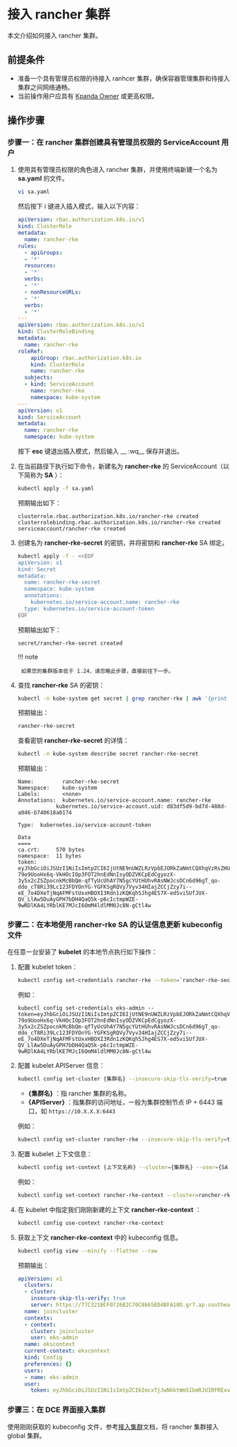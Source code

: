 # 接入 rancher 集群

本文介绍如何接入 rancher 集群。

## 前提条件

- 准备一个具有管理员权限的待接入 ranhcer 集群，确保容器管理集群和待接入集群之间网络通畅。
- 当前操作用户应具有 [Kpanda Owner](../permissions/permission-brief.md) 或更高权限。

## 操作步骤

### 步骤一：在 rancher 集群创建具有管理员权限的 ServiceAccount 用户

1. 使用具有管理员权限的角色进入 rancher 集群，并使用终端新建一个名为 __sa.yaml__ 的文件。

    ```bash
    vi sa.yaml
    ```

    然后按下 i 键进入插入模式，输入以下内容：

    ```yaml title="sa.yaml"
    apiVersion: rbac.authorization.k8s.io/v1
    kind: ClusterRole
    metadata:
      name: rancher-rke
    rules:
      - apiGroups:
      - '*'
      resources:
      - '*'
      verbs:
      - '*'
      - nonResourceURLs:
      - '*'
      verbs:
      - '*'
    ---
    apiVersion: rbac.authorization.k8s.io/v1
    kind: ClusterRoleBinding
    metadata:
      name: rancher-rke
    roleRef:
        apiGroup: rbac.authorization.k8s.io
        kind: ClusterRole
        name: rancher-rke
      subjects:
      - kind: ServiceAccount
        name: rancher-rke
        namespace: kube-system
    ---
    apiVersion: v1
    kind: ServiceAccount
    metadata:
      name: rancher-rke
      namespace: kube-system
    ```

    按下 __esc__ 键退出插入模式，然后输入 __ :wq__ 保存并退出。

2. 在当前路径下执行如下命令，新建名为 __rancher-rke__ 的 ServiceAccount（以下简称为 __SA__ ）：

    ```bash
    kubectl apply -f sa.yaml
    ```

    预期输出如下：

    ```console
    clusterrole.rbac.authorization.k8s.io/rancher-rke created
    clusterrolebinding.rbac.authorization.k8s.io/rancher-rke created
    serviceaccount/rancher-rke created
    ```

3. 创建名为 __rancher-rke-secret__ 的密钥，并将密钥和 __rancher-rke__ SA 绑定。

    ```bash
    kubectl apply -f - <<EOF
    apiVersion: v1
    kind: Secret
    metadata:
      name: rancher-rke-secret
      namespace: kube-system
      annotations:
        kubernetes.io/service-account.name: rancher-rke
      type: kubernetes.io/service-account-token
    EOF
    ```

    预期输出如下：

    ```bash
    secret/rancher-rke-secret created
    ```

    !!! note

        如果您的集群版本低于 1.24，请忽略此步骤，直接前往下一步。

4. 查找 __rancher-rke__ SA 的密钥：

    ```bash
    kubectl -n kube-system get secret | grep rancher-rke | awk '{print $1}'
    ```

    预期输出：

    ```bash
    rancher-rke-secret
    ```

    查看密钥 __rancher-rke-secret__ 的详情：

    ```bash
    kubectl -n kube-system describe secret rancher-rke-secret
    ```

    预期输出：

    ```console
    Name:         rancher-rke-secret
    Namespace:    kube-system
    Labels:       <none>
    Annotations:  kubernetes.io/service-account.name: rancher-rke
                kubernetes.io/service-account.uid: d83df5d9-bd7d-488d-a046-b740618a0174

    Type:  kubernetes.io/service-account-token

    Data
    ====
    ca.crt:     570 bytes
    namespace:  11 bytes
    token:      eyJhbGciOiJSUzI1NiIsImtpZCI6IjUtNE9nUWZLRzVpbEJORkZaNmtCQXhqVzRsZHU4MHhHcDBfb0VCaUo0V1kifQ.eyJpc3MiOiJrdWJlcm5ldGVzL3NlcnZpY2VhY2NvdW50Iiwia3ViZXJuZXRlcy5pby9zZXJ2aWNlYWNjb3VudC9uYW1lc3BhY2UiOiJrdWJlLXN5c3RlbSIsImt1YmVybmV0ZXMuaW8vc2VydmljZWFjY291bnQvc2VjcmV0Lm5hbWUiOiJyYW5jaGVyLXJrZS1zZWNyZXQiLCJrdWJlcm5ldGVzLmlvL3NlcnZpY2VhY2NvdW50L3NlcnZpY2UtYWNjb3VudC5uYW1lIjoicmFuY2hlci1ya2UiLCJrdWJlcm5ldGVzLmlvL3NlcnZpY2VhY2NvdW50L3NlcnZpY2UtYWNjb3VudC51aWQiOiJkODNkZjVkOS1iZDdkLTQ4OGQtYTA0Ni1iNzQwNjE4YTAxNzQiLCJzdWIiOiJzeXN0ZW06c2VydmljZWFjY291bnQ6a3ViZS1zeXN0ZW06cmFuY2hlci1ya2UifQ.VNsMtPEFOdDDeGt_8VHblcMRvjOwPXMM-79o9UooHx6q-VkHOcIOp3FOT2hnEdNnIsyODZVKCpEdCgyozX-3y5x2cZSZpocnkMcBbQm-qfTyUcUhAY7N5gcYUtHUhvRAsNWJcsDCn6d96gT_qo-ddo_cT8Ri39Lc123FDYOnYG-YGFKSgRQVy7Vyv34HIajZCCjZzy7i--eE_7o4DXeTjNqAFMFstUxxHBOXI3Rdn1zKQKqh5Jhg4ES7X-edSviSUfJUX-QV_LlAw5DuAyGPH7bDH4QaQ5k-p6cIctmpWZE-9wRDlKA4LYRblKE7MJcI6OmM4ldlMM0Jc8N-gCtl4w
    ```

### 步骤二：在本地使用 rancher-rke SA 的认证信息更新 kubeconfig 文件

在任意一台安装了 __kubelet__ 的本地节点执行如下操作：

1. 配置 kubelet token：

    ```bash
    kubectl config set-credentials rancher-rke --token=`rancher-rke-secret` 里面的 token 信息
    ```

    例如：

    ```
    kubectl config set-credentials eks-admin --token=eyJhbGciOiJSUzI1NiIsImtpZCI6IjUtNE9nUWZLRzVpbEJORkZaNmtCQXhqVzRsZHU4MHhHcDBfb0VCaUo0V1kifQ.eyJpc3MiOiJrdWJlcm5ldGVzL3NlcnZpY2VhY2NvdW50Iiwia3ViZXJuZXRlcy5pby9zZXJ2aWNlYWNjb3VudC9uYW1lc3BhY2UiOiJrdWJlLXN5c3RlbSIsImt1YmVybmV0ZXMuaW8vc2VydmljZWFjY291bnQvc2VjcmV0Lm5hbWUiOiJyYW5jaGVyLXJrZS1zZWNyZXQiLCJrdWJlcm5ldGVzLmlvL3NlcnZpY2VhY2NvdW50L3NlcnZpY2UtYWNjb3VudC5uYW1lIjoicmFuY2hlci1ya2UiLCJrdWJlcm5ldGVzLmlvL3NlcnZpY2VhY2NvdW50L3NlcnZpY2UtYWNjb3VudC51aWQiOiJkODNkZjVkOS1iZDdkLTQ4OGQtYTA0Ni1iNzQwNjE4YTAxNzQiLCJzdWIiOiJzeXN0ZW06c2VydmljZWFjY291bnQ6a3ViZS1zeXN0ZW06cmFuY2hlci1ya2UifQ.VNsMtPEFOdDDeGt_8VHblcMRvjOwPXMM-79o9UooHx6q-VkHOcIOp3FOT2hnEdNnIsyODZVKCpEdCgyozX-3y5x2cZSZpocnkMcBbQm-qfTyUcUhAY7N5gcYUtHUhvRAsNWJcsDCn6d96gT_qo-ddo_cT8Ri39Lc123FDYOnYG-YGFKSgRQVy7Vyv34HIajZCCjZzy7i--eE_7o4DXeTjNqAFMFstUxxHBOXI3Rdn1zKQKqh5Jhg4ES7X-edSviSUfJUX-QV_LlAw5DuAyGPH7bDH4QaQ5k-p6cIctmpWZE-9wRDlKA4LYRblKE7MJcI6OmM4ldlMM0Jc8N-gCtl4w
    ```

2. 配置 kubelet APIServer 信息：

    ```bash
    kubectl config set-cluster {集群名} --insecure-skip-tls-verify=true --server={APIServer}
    ```

    - __{集群名}__ ：指 rancher 集群的名称。
    - __{APIServer}__ ：指集群的访问地址，一般为集群控制节点 IP + 6443 端口，如 `https://10.X.X.X:6443`

    例如：

    ```bash
    kubectl config set-cluster rancher-rke --insecure-skip-tls-verify=true --server=https://10.X.X.X:6443
    ```

3.  配置 kubelet 上下文信息：

    ```bash
    kubectl config set-context {上下文名称} --cluster={集群名} --user={SA 用户名}
    ```

    例如：

    ```bash
    kubectl config set-context rancher-rke-context --cluster=rancher-rke --user=rancher-rke
    ```

4. 在 kubelet 中指定我们刚刚新建的上下文 __rancher-rke-context__ ：

    ```bash
    kubectl config use-context rancher-rke-context
    ```

5. 获取上下文 __rancher-rke-context__ 中的 kubeconfig 信息。

    ```bash
    kubectl config view --minify --flatten --raw
    ```

    预期输出：

    ```yaml
    apiVersion: v1
      clusters:
      - cluster:
        insecure-skip-tls-verify: true
        server: https://77C321BCF072682C70C8665ED4BFA10D.gr7.ap-southeast-1.eks.amazonaws.com
      name: joincluster
      contexts:
      - context:
        cluster: joincluster
        user: eks-admin
      name: ekscontext
      current-context: ekscontext
      kind: Config
      preferences: {}
      users:
      - name: eks-admin
      user:
        token: eyJhbGciOiJSUzI1NiIsImtpZCI6ImcxTjJwNkktWm5IbmRJU1RFRExvdWY1TGFWVUtGQ3VIejFtNlFQcUNFalEifQ.eyJpc3MiOiJrdWJlcm5ldGVzL3NlcnZpY2VhY2NvdW50Iiwia3ViZXJuZXRlcy5pby9zZXJ2aWNlYWNjb3VudC9uYW1lc3BhY2UiOiJrdWJlLXN5c3RlbSIsImt1YmVybmV0ZXMuaW8vc2VydmljZWFjY291bnQvc2V
    ```

### 步骤三：在 DCE 界面接入集群

使用刚刚获取的 kubeconfig 文件，参考[接入集群](./integrate-cluster.md)文档，将 rancher 集群接入 global 集群。
